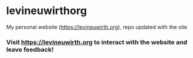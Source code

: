 # levineuwirthorg
My personal website (https://levineuwirth.org), repo updated with the site

### Visit https://levineuwirth.org to interact with the website and leave feedback!
